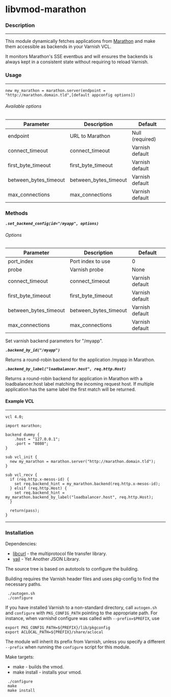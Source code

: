 # libvmod-marathon

### Description
---
This module dynamically fetches applications from [Marathon](https://mesosphere.github.io/marathon/) and make them accessible as backends in your Varnish VCL.

It monitors Marathon's SSE eventbus and will ensures the backends is always kept in a consistent state without requiring to reload Varnish.

### Usage
---
``` new my_marathon = marathon.server(endpoint = "http://marathon.domain.tld",[default appconfig options]) ```

###### Available options
| Parameter             | Description                 | Default                |
|-----------------------|-----------------------------|------------------------|
| endpoint              | URL to Marathon             | Null (required)        |
| connect_timeout       | connect_timeout             | Varnish default        |
| first_byte_timeout    | first_byte_timeout          | Varnish default        |
| between_bytes_timeout | between_bytes_timeout       | Varnish default        |
| max_connections       | max_connections             | Varnish default        |

### Methods
***``` .set_backend_config(id="/myapp", options) ```***

###### Options
| Parameter             | Description                 | Default                |
|-----------------------|-----------------------------|------------------------|
| port_index            | Port index to use           | 0                      |
| probe                 | Varnish probe               | None                   |
| connect_timeout       | connect_timeout             | Varnish default        |
| first_byte_timeout    | first_byte_timeout          | Varnish default        |
| between_bytes_timeout | between_bytes_timeout       | Varnish default        |
| max_connections       | max_connections             | Varnish default        |


Set varnish backend parameters for "/myapp".


***``` .backend_by_id("/myapp") ```***

Returns a round-robin backend for the application /myapp in Marathon.

***``` .backend_by_label("loadbalancer.host", req.http.Host) ```***

Returns a round-robin backend for application in Marathon with a loadbalancer.host label matching the incoming request host. If multiple application has the same label the first match will be returned.

#### Example VCL
---
```
vcl 4.0;

import marathon;

backend dummy {
    .host = "127.0.0.1";
    .port = "8080";
}

sub vcl_init {
  new my_marathon = marathon.server("http://marathon.domain.tld");
}

sub vcl_recv {
  if (req.http.x-mesos-id) {
    set req.backend_hint = my_marathon.backend(req.http.x-mesos-id);
  } elsif (req.http.Host) {
    set req.backend_hint = my_marathon.backend_by_label("loadbalancer.host", req.http.Host);
  }

  return(pass);
}
```
---
### Installation

Dependencies:
* [libcurl](https://curl.haxx.se/libcurl/) - the multiprotocol file transfer library.
* [yajl](https://lloyd.github.io/yajl/) - Yet Another JSON Library.


The source tree is based on autotools to configure the building.

Building requires the Varnish header files and uses pkg-config to find
the necessary paths.

```
 ./autogen.sh
 ./configure
```

If you have installed Varnish to a non-standard directory, call
``autogen.sh`` and ``configure`` with ``PKG_CONFIG_PATH`` pointing to
the appropriate path. For instance, when varnishd configure was called
with ``--prefix=$PREFIX``, use

 ```
 export PKG_CONFIG_PATH=${PREFIX}/lib/pkgconfig
 export ACLOCAL_PATH=${PREFIX}/share/aclocal
 ```

The module will inherit its prefix from Varnish, unless you specify a
different ``--prefix`` when running the ``configure`` script for this
module.

Make targets:

* make - builds the vmod.
* make install - installs your vmod.

```
 ./configure
 make
 make install
 ```
